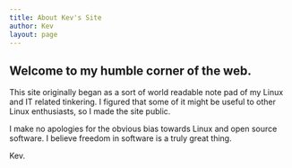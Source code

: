 ```yaml
---
title: About Kev's Site
author: Kev
layout: page
---
```

## Welcome to my humble corner of the web. ##

This site originally began as a sort of world readable note pad of my Linux and IT related tinkering. I figured that some of it might be useful to other Linux enthusiasts, so I made the site public.

I make no apologies for the obvious bias towards Linux and open source software. I believe freedom in software is a truly great thing.

Kev.